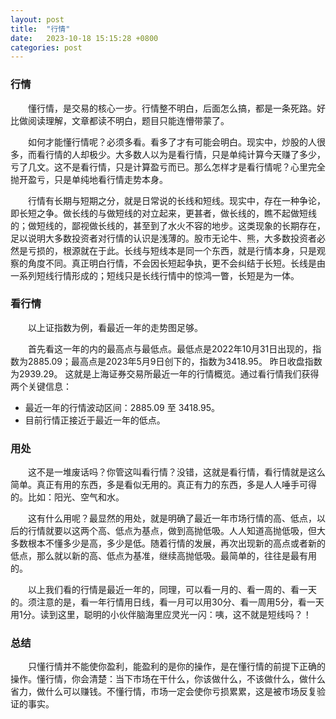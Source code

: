 ```yaml
---
layout: post
title:  "行情"
date:   2023-10-18 15:15:28 +0800
categories: post
---
```


###  行情

&#8195;&#8195;懂行情，是交易的核心一步。行情整不明白，后面怎么搞，都是一条死路。好比做阅读理解，文章都读不明白，题目只能连懵带蒙了。

&#8195;&#8195;如何才能懂行情呢？必须多看。看多了才有可能会明白。现实中，炒股的人很多，而看行情的人却极少。大多数人以为是看行情，只是单纯计算今天赚了多少，亏了几文。这不是看行情，只是计算盈亏而已。那么怎样才是看行情呢？心里完全抛开盈亏，只是单纯地看行情走势本身。

&#8195;&#8195;行情有长期与短期之分，就是日常说的长线和短线。现实中，存在一种争论，即长短之争。做长线的与做短线的对立起来，更甚者，做长线的，瞧不起做短线的；做短线的，鄙视做长线的，甚至到了水火不容的地步。这类现象的长期存在，足以说明大多数投资者对行情的认识是浅薄的。股市无论牛、熊，大多数投资者必然是亏损的，根源就在于此。长线与短线本是同一个东西，就是行情本身，只是观察的角度不同。真正明白行情，不会因长短起争执，更不会纠结于长短。长线是由一系列短线行情形成的；短线只是长线行情中的惊鸿一瞥，长短是为一体。

### 看行情

&#8195;&#8195;以上证指数为例，看最近一年的走势图足够。

&#8195;&#8195;首先看这一年的内的最高点与最低点。最低点是2022年10月31日出现的，指数为2885.09；最高点是2023年5月9日创下的，指数为3418.95。 昨日收盘指数为2939.29。 这就是上海证券交易所最近一年的行情概览。通过看行情我们获得两个关键信息：
+ 最近一年的行情波动区间：2885.09 至 3418.95。
+ 目前行情正接近于最近一年的低点。

### 用处

&#8195;&#8195;这不是一堆废话吗？你管这叫看行情？没错，这就是看行情，看行情就是这么简单。真正有用的东西，多是看似无用的。真正有力的东西，多是人人唾手可得的。比如：阳光、空气和水。

&#8195;&#8195;这有什么用呢？最显然的用处，就是明确了最近一年市场行情的高、低点，以后的行情就要以这两个高、低点为基点，做到高抛低吸。人人知道高抛低吸，但大多数根本不懂多少是高，多少是低。随着行情的发展，再次出现新的高点或者新的低点，那么就以新的高、低点为基准，继续高抛低吸。最简单的，往往是最有用的。

&#8195;&#8195;以上我们看的行情是最近一年的，同理，可以看一月的、看一周的、看一天的。须注意的是，看一年行情用日线，看一月可以用30分、看一周用5分，看一天用1分。读到这里，聪明的小伙伴脑海里应灵光一闪：咦，这不就是短线吗？！


### 总结

&#8195;&#8195;只懂行情并不能使你盈利，能盈利的是你的操作，是在懂行情的前提下正确的操作。懂行情，你会清楚：当下市场在干什么，你该做什么，不该做什么，做什么省力，做什么可以赚钱。不懂行情，市场一定会使你亏损累累，这是被市场反复验证的事实。